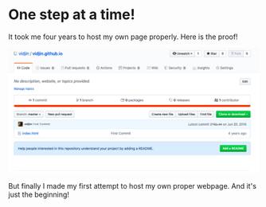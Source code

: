 # One step at a time!

It took me four years to host my own page properly. Here is the proof!

![Older page](/images/Hello-Github-Blogging-1.png "Older page Screenshot")

But finally I made my first attempt to host my own proper webpage. And it's just the beginning!

